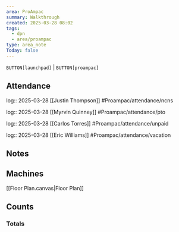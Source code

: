 ```yaml
---
area: ProAmpac
summary: Walkthrough
created: 2025-03-28 08:02
tags:
  - dpn
  - area/proampac
type: area_note
Today: false
---
```

`BUTTON[launchpad]` |  `BUTTON[proampac]`


## Attendance

log:: 2025-03-28 [[Justin Thompson]] #Proampac/attendance/ncns

log:: 2025-03-28 [[Myrvin Quinney]] #Proampac/attendance/pto

log:: 2025-03-28 [[Carlos Torres]] #Proampac/attendance/unpaid

log:: 2025-03-28 [[Eric Williams]] #Proampac/attendance/vacation
## Notes

## Machines

[[Floor Plan.canvas|Floor Plan]]

## Counts


### Totals

